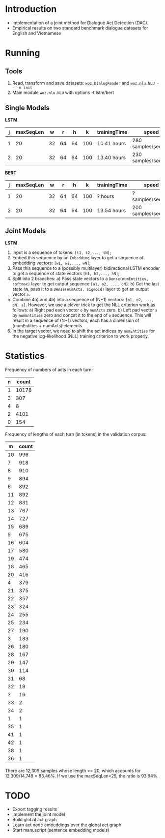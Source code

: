 # Introduction

- Implementation of a joint method for Dialogue Act Detection (DAC).
- Empirical results on two standard benchmark dialogue datasets for English and Vietnamese

# Running

## Tools

1. Read, transform and save datasets: `woz.DialogReader` and `woz.nlu.NLU -- -m init`
2. Main module `woz.nlu.NLU` with options -t lstm/bert

## Single Models

**LSTM**

| j | maxSeqLen | w | r | h | k | trainingTime | speed              | devAcc |
|---| --- | --- | --- | --- | --- |--------------|--------------------|--------|
| 1 | 20 | 32 | 64 | 64 | 100 | 10.41 hours  | 280 samples/second | 0.9211 | 
| 2 | 20 | 32 | 64 | 64 | 100 | 13.40 hours  | 230 samples/second | 0.9068 |


**BERT**

| j | maxSeqLen | w | r | h | k | trainingTime | speed              | devAcc |
|---| --- | --- | --- | --- | --- |--------------|--------------------|--------|
| 1 | 20 | 32 | 64 | 64 | 100 | ? hours      | ? samples/second   | 0.9211 | 
| 2 | 20 | 32 | 64 | 64 | 100 | 13.54 hours  | 200 samples/second | 0.8740 |

## Joint Models

**LSTM**

1. Input is a sequence of tokens: `[t1, t2,..., tN]`;
2. Embed this sequence by an `Embedding` layer to get a sequence of embedding vectors: `[w1, w2,..., wN]`;  
3. Pass this sequence to a (possibly multilayer) bidirectional LSTM encoder to get a sequence of state vectors `[h1, h2,..., hN]`;
4. Split into 2 branches:
  a) Pass state vectors to a `Dense(numEntities, softmax)` layer to get output sequence `[o1, o2, ..., oN]`.
  b) Get the last state `hN`, pass it to a `Dense(numActs, sigmoid)` layer to get an output vector `a`. 
5. Combine 4a) and 4b) into a sequence of (N+1) vectors: `[o1, o2, ..., oN, a]`. However, we use a clever trick to get the NLL criterion work as follows:
  a) Right pad each vector `o` by `numActs` zero.
  b) Left pad vector `a` by `numEntities` zero and concat it to the end of `o` sequence.
  This will result in a sequence of (N+1) vectors, each has a dimension of (numEntities + numActs) elements. 
6. In the target vector, we need to shift the act indices by `numEntities` for the negative log-likelihood (NLL) training criterion to work properly.


# Statistics

Frequency of numbers of acts in each turn:

|  n|count|
|---|-----|
|  1|10178|
|  3|  307|
|  4|    8|
|  2| 4101|
|  0|  154|

Frequency of lengths of each turn (in tokens) in the validation corpus:

|  m| count |
|---|-------|
| 10| 996   |
|  7| 918   |
|  8| 910   |
|  9| 894   |
|  6| 892   |
| 11| 892   |
| 12| 831   |
| 13| 767   |
| 14| 727   |
| 15| 689   |
|  5| 675   |
| 16| 604   |
| 17| 580   |
| 19| 474   |
| 18| 465   |
| 20| 416   |
|  4| 379   |
| 21| 375   |
| 22| 357   |
| 23| 324   |
| 24| 255   |
| 25| 234   |
| 27| 190   |
|  3| 183   |
| 26| 180   |
| 28| 167   |
| 29| 147   |
| 30| 114   |
| 31| 68    |
| 32| 19    |
|  2| 16    |
| 33| 2     |
| 34| 2     |
|  1| 1     |
| 35| 1     |
| 41| 1     |
| 42| 1     |
| 38| 1     |
| 36| 1     |

There are 12,309 samples whose length <= 20, which accounts for 12,309/14,748 = 83.46\%. If we use the maxSeqLen=25, the ratio is 93.94\%.

# TODO

- Export tagging results
- Implement the joint model
- Build global act graph
- Learn act node embeddings over the global act graph
- Start manuscript (sentence embedding models)